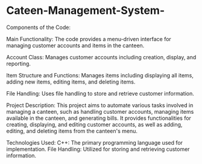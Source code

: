 # Cateen-Management-System-
Components of the Code:

Main Functionality: The code provides a menu-driven interface for managing customer accounts and items in the canteen.

Account Class: Manages customer accounts including creation, display, and reporting.

Item Structure and Functions: Manages items including displaying all items, adding new items, editing items, and deleting items.

File Handling: Uses file handling to store and retrieve customer information.



Project Description:
This project aims to automate various tasks involved in managing a canteen, such as handling customer accounts, managing items available in the canteen, and generating bills. It provides functionalities for creating, displaying, and editing customer accounts, as well as adding, editing, and deleting items from the canteen's menu.




Technologies Used:
C++: The primary programming language used for implementation.
File Handling: Utilized for storing and retrieving customer information.
